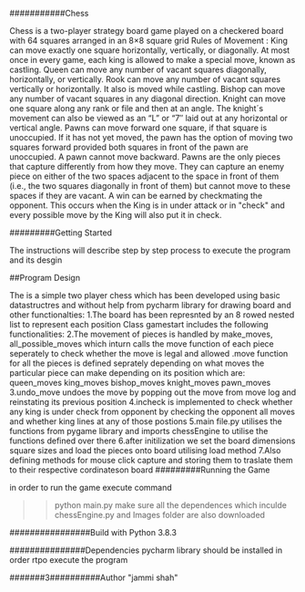 ###########Chess

Chess is a two-player strategy board game played on a checkered board with 64 squares arranged in an 8×8 square grid
Rules of Movement :
    King can move exactly one square horizontally, vertically, or diagonally. At most once in every game, each king is allowed to make a special move, known as castling.
    Queen can move any number of vacant squares diagonally, horizontally, or vertically.
    Rook can move any number of vacant squares vertically or horizontally. It also is moved while castling.
    Bishop can move any number of vacant squares in any diagonal direction.
    Knight can move one square along any rank or file and then at an angle. The knight´s movement can also be viewed as an “L” or “7″ laid out at any horizontal or vertical angle.
    Pawns can move forward one square, if that square is unoccupied. If it has not yet moved, the pawn has the option of moving two squares forward provided both squares in front of the pawn are unoccupied. A pawn cannot move backward. Pawns are the only pieces that capture differently from how they move. They can capture an enemy piece on either of the two spaces adjacent to the space in front of them (i.e., the two squares diagonally in front of them) but cannot move to these spaces if they are vacant.
A win can be earned by checkmating the opponent. This occurs when the King is in under attack or in "check" and every possible move by the King will also put it in check.

#########Getting Started

The instructions will describe step by step process to execute the program and its desgin

##Program Design

The is a simple two player chess which has been developed using basic datastructres and without help from pycharm library for drawing board and other functionalties:
1.The board has been represnted by an 8 rowed nested list to represent each position
Class gamestart includes the following functionalities:
2.The movement of pieces is handled  by make_moves, all_possible_moves which inturn calls the move function of each piece seperately to check whether the move is legal and allowed .move function for all the pieces is defined seprately depending on what moves the particular piece can make depending on its position which are:
queen_moves
king_moves
bishop_moves
knight_moves
pawn_moves
3.undo_move undoes the move by popping out the move from move log and reinstating its previous position
4.incheck is implemented to check whether any king is under check from opponent by checking the opponent all moves and whether king lines at any of those postions
5.main file.py utilises the functions from pygame library and imports chessEngine to utilise the functions defined over there
6.after initilization we set the board dimensions square sizes and load the pieces onto board utilising load method 
7.Also defining methods for mouse click capture and storing them to traslate them to their respective cordinateson board
#########Running the Game

in order to run the game execute command
>>python main.py
make sure all the dependences which inculde chessEngine.py and Images folder are also downloaded

################Build with
Python 3.8.3

###############Dependencies
pycharm library should be installed in order rtpo execute the program

#######3##########Author
"jammi shah"
